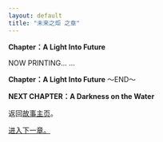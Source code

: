 ```yaml
---
layout: default
title: "未来之炬 之章"
---
```


**Chapter：A Light Into Future**

NOW PRINTING... ...

**Chapter：A Light Into Future**
～END～

**NEXT CHAPTER：A Darkness on the Water**

返回[故事主页](https://amarillonmc.github.io/Settings/)。


[进入下一章。](/Alter/Ch06.md)